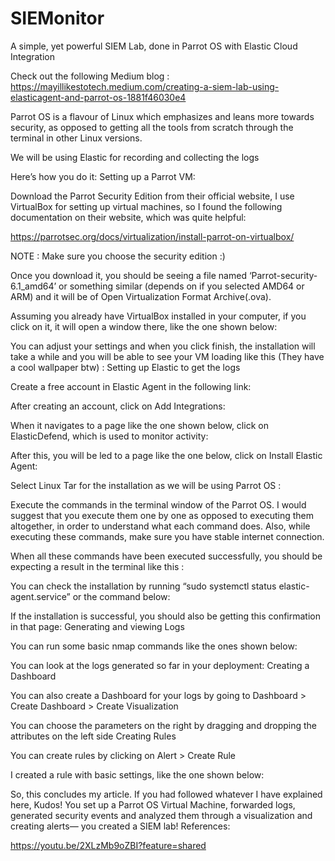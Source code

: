 # SIEMonitor
A simple, yet powerful SIEM Lab, done in Parrot OS with Elastic Cloud Integration

Check out the following Medium blog : https://mayillikestotech.medium.com/creating-a-siem-lab-using-elasticagent-and-parrot-os-1881f46030e4

Parrot OS is a flavour of Linux which emphasizes and leans more towards security, as opposed to getting all the tools from scratch through the terminal in other Linux versions.

We will be using Elastic for recording and collecting the logs

Here’s how you do it:
Setting up a Parrot VM:

Download the Parrot Security Edition from their official website, I use VirtualBox for setting up virtual machines, so I found the following documentation on their website, which was quite helpful:

https://parrotsec.org/docs/virtualization/install-parrot-on-virtualbox/

NOTE : Make sure you choose the security edition :)

Once you download it, you should be seeing a file named ‘Parrot-security-6.1_amd64’ or something similar (depends on if you selected AMD64 or ARM) and it will be of Open Virtualization Format Archive(.ova).

Assuming you already have VirtualBox installed in your computer, if you click on it, it will open a window there, like the one shown below:

You can adjust your settings and when you click finish, the installation will take a while and you will be able to see your VM loading like this (They have a cool wallpaper btw) :
Setting up Elastic to get the logs

Create a free account in Elastic Agent in the following link:

After creating an account, click on Add Integrations:

When it navigates to a page like the one shown below, click on ElasticDefend, which is used to monitor activity:

After this, you will be led to a page like the one below, click on Install Elastic Agent:

Select Linux Tar for the installation as we will be using Parrot OS :

Execute the commands in the terminal window of the Parrot OS. I would suggest that you execute them one by one as opposed to executing them altogether, in order to understand what each command does. Also, while executing these commands, make sure you have stable internet connection.

When all these commands have been executed successfully, you should be expecting a result in the terminal like this :

You can check the installation by running “sudo systemctl status elastic-agent.service” or the command below:

If the installation is successful, you should also be getting this confirmation in that page:
Generating and viewing Logs

You can run some basic nmap commands like the ones shown below:

You can look at the logs generated so far in your deployment:
Creating a Dashboard

You can also create a Dashboard for your logs by going to Dashboard > Create Dashboard > Create Visualization

You can choose the parameters on the right by dragging and dropping the attributes on the left side
Creating Rules

You can create rules by clicking on Alert > Create Rule

I created a rule with basic settings, like the one shown below:

So, this concludes my article. If you had followed whatever I have explained here, Kudos! You set up a Parrot OS Virtual Machine, forwarded logs, generated security events and analyzed them through a visualization and creating alerts— you created a SIEM lab!
References:

https://youtu.be/2XLzMb9oZBI?feature=shared
